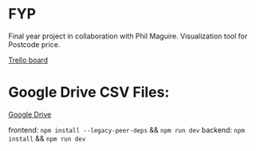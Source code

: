 # FYP

Final year project in collaboration with Phil Maguire.
Visualization tool for Postcode price.

[Trello board](https://trello.com/b/W8BPwKf3/final-year-project-martynas)

# Google Drive CSV Files:

[Google Drive](https://drive.google.com/drive/folders/1Eys_iTOJ0MV4imoWZ1SbSlDGU6ZDrpk-?usp=sharing)

frontend: `npm install --legacy-peer-deps` && `npm run dev`
backend: `npm install` && `npm run dev`
